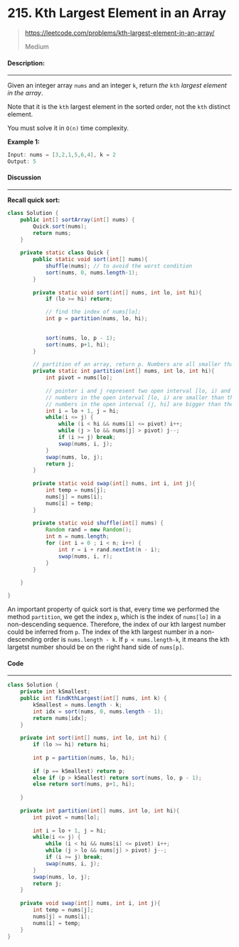 # 215. Kth Largest Element in an Array

> https://leetcode.com/problems/kth-largest-element-in-an-array/
>
> Medium

#### Description:

---

Given an integer array `nums` and an integer `k`, return *the* `kth` *largest element in the array*.

Note that it is the `kth` largest element in the sorted order, not the `kth` distinct element.

You must solve it in `O(n)` time complexity.

**Example 1:**

```Java
Input: nums = [3,2,1,5,6,4], k = 2
Output: 5
```



#### Discussion

---

**Recall quick sort:**

 ```java
 class Solution {
     public int[] sortArray(int[] nums) {
         Quick.sort(nums);
         return nums;
     }
     
     private static class Quick {
         public static void sort(int[] nums){
             shuffle(nums); // to avoid the worst condition
             sort(nums, 0, nums.length-1);
         }
         
         private static void sort(int[] nums, int lo, int hi){
             if (lo >= hi) return;
 
             // find the index of nums[lo];
             int p = partition(nums, lo, hi);
 
             
             sort(nums, lo, p - 1);
             sort(nums, p+1, hi);
         }
         
         // partition of an array, return p. Numbers are all smaller than nums[p] at its left hand side; numbers are bigger than nums[p] at its right hand side
         private static int partition(int[] nums, int lo, int hi){
             int pivot = nums[lo];
         
             // pointer i and j represent two open interval [lo, i) and (j, hi]
             // numbers in the open interval [lo, i) are smaller than the pivot
             // numbers in the open interval (j, hi] are bigger than the pivot
             int i = lo + 1, j = hi;
             while(i <= j) {
                 while (i < hi && nums[i] <= pivot) i++;
                 while (j > lo && nums[j] > pivot) j--;
                 if (i >= j) break;
                 swap(nums, i, j);
             }
             swap(nums, lo, j);
             return j;
         }
         
         private static void swap(int[] nums, int i, int j){
             int temp = nums[j];
             nums[j] = nums[i];
             nums[i] = temp;
         }
         
         private static void shuffle(int[] nums) {
             Random rand = new Random();
             int n = nums.length;
             for (int i = 0 ; i < n; i++) {
                 int r = i + rand.nextInt(n - i);
                 swap(nums, i, r);
             }
         }
         
     }
 
 }
 ```

An important property of quick sort is that, every time we performed the method `partition`, we get the index `p`, which is the index of `nums[lo]` in a non-descending sequence. Therefore, the index of our kth largest number could be inferred from `p`. The index of the kth largest number in a non-descending order is `nums.length - k`. If `p < nums.length-k`, it means the kth largetst number should be on the right hand side of `nums[p]`. 



#### Code

----

```Java
class Solution {
    private int kSmallest;
    public int findKthLargest(int[] nums, int k) {
        kSmallest = nums.length - k;
        int idx = sort(nums, 0, nums.length - 1);
        return nums[idx];
    }
    
    private int sort(int[] nums, int lo, int hi) {
        if (lo >= hi) return hi;
        
        int p = partition(nums, lo, hi);
        
        if (p == kSmallest) return p;
        else if (p > kSmallest) return sort(nums, lo, p - 1);
        else return sort(nums, p+1, hi);
        
    }
    
    private int partition(int[] nums, int lo, int hi){
        int pivot = nums[lo];
        
        int i = lo + 1, j = hi;
        while(i <= j) {
            while (i < hi && nums[i] <= pivot) i++;
            while (j > lo && nums[j] > pivot) j--;
            if (i >= j) break;
            swap(nums, i, j);
        }
        swap(nums, lo, j);
        return j;
    }
    
    private void swap(int[] nums, int i, int j){
        int temp = nums[j];
        nums[j] = nums[i];
        nums[i] = temp;
    }
}
```


